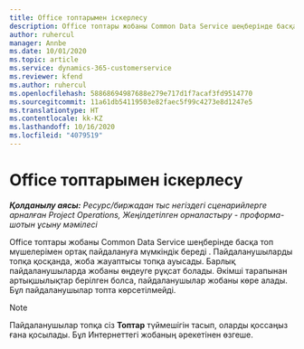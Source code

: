```yaml
---
title: Office топтарымен іскерлесу
description: Office топтары жобаны Common Data Service шеңберінде басқа топ мүшелерімен ортақ пайдалануға мүмкіндік береді .
author: ruhercul
manager: Annbe
ms.date: 10/01/2020
ms.topic: article
ms.service: dynamics-365-customerservice
ms.reviewer: kfend
ms.author: ruhercul
ms.openlocfilehash: 58868694987688e279e717d1f7acaf3fd9514770
ms.sourcegitcommit: 11a61db54119503e82faec5f99c4273e8d1247e5
ms.translationtype: HT
ms.contentlocale: kk-KZ
ms.lasthandoff: 10/16/2020
ms.locfileid: "4079519"
---
```

# <a name="collaboration-with-office-groups"></a>Office топтарымен іскерлесу

_**Қолданылу аясы:** Ресурс/биржадан тыс негіздегі сценарийлерге арналған Project Operations, Жеңілдетілген орналастыру - проформа-шотын ұсыну мәмілесі_

Office топтары жобаны Common Data Service шеңберінде басқа топ мүшелерімен ортақ пайдалануға мүмкіндік береді . Пайдаланушыларды топқа қосқанда, жоба жауаптысы топқа ауысады. Барлық пайдаланушыларда жобаны өңдеуге рұқсат болады. Әкімші тарапынан артықшылықтар берілген болса, пайдаланушылар жобаны көре алады. Бұл пайдаланушылар топта көрсетілмейді.

> [!NOTE] 
> Пайдаланушылар топқа сіз **Топтар** түймешігін тасып, оларды қоссаңыз ғана қосылады. Бұл Интернеттегі жобаның әрекетінен өзгеше. 

